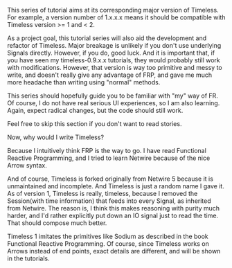 This series of tutorial aims at its corresponding major version of Timeless. For example, a version number of 1.x.x.x means it should be compatible with Timeless version >= 1 and < 2.

As a project goal, this tutorial series will also aid the development and refactor of Timeless. Major breakage is unlikely if you don't use underlying Signals directly. However, if you do, good luck. And it is important that, if you have seen my timeless-0.9.x.x tutorials, they would probably still work with modifications. However, that version is way too primitive and messy to write, and doesn't really give any advantage of FRP, and gave me much more headache than writing using "normal" methods.

This series should hopefully guide you to be familiar with "my" way of FR. Of course, I do not have real serious UI experiences, so I am also learning. Again, expect radical changes, but the code should still work.

Feel free to skip this section if you don't want to read stories.

Now, why would I write Timeless?

Because I intuitively think FRP is the way to go. I have read Functional Reactive Programming, and I tried to learn Netwire because of the nice Arrow syntax.

And of course, Timeless is forked originally from Netwire 5 because it is unmaintained and incomplete. And Timeless is just a random name I gave it. As of version 1, Timeless is really, timeless, because I removed the Session(with time information) that feeds into every Signal, as inherited from Netwire. The reason is, I think this makes reasoning with purity much harder, and I'd rather explicitly put down an IO signal just to read the time. That should compose much better.

Timeless 1 imitates the primitives like Sodium as described in the book Functional Reactive Programming. Of course, since Timeless works on Arrows instead of end points, exact details are different, and will be shown in the tutorials.
